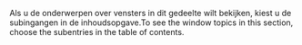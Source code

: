 <span data-ttu-id="4c4e1-101">Als u de onderwerpen over vensters in dit gedeelte wilt bekijken, kiest u de subingangen in de inhoudsopgave.</span><span class="sxs-lookup"><span data-stu-id="4c4e1-101">To see the window topics in this section, choose the subentries in the table of contents.</span></span>

